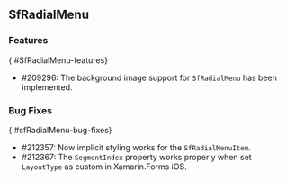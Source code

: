 ## SfRadialMenu

### Features
{:#SfRadialMenu-features}

* \#209296: The background image support for `SfRadialMenu` has been implemented.

### Bug Fixes
{:#sfRadialMenu-bug-fixes}

* \#212357: Now implicit styling works for the `SfRadialMenuItem`.
* \#212367: The `SegmentIndex` property works properly when set `LayoutType` as custom in Xamarin.Forms iOS.